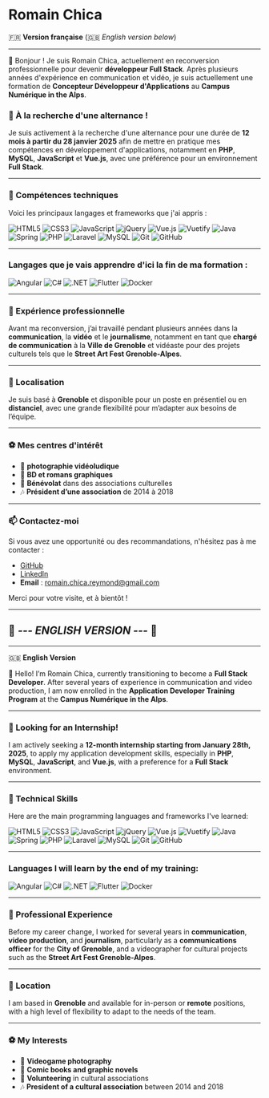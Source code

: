 # Romain Chica

🇫🇷 **Version française** (🇬🇧 *English version below*)

---

👋 Bonjour ! Je suis Romain Chica, actuellement en reconversion professionnelle pour devenir **développeur Full Stack**. Après plusieurs années d'expérience en communication et vidéo, je suis actuellement une formation de **Concepteur Développeur d'Applications** au **Campus Numérique in the Alps**.

### 🚀 À la recherche d'une alternance !

Je suis activement à la recherche d'une alternance pour une durée de **12 mois à partir du 28 janvier 2025** afin de mettre en pratique mes compétences en développement d'applications, notamment en **PHP**, **MySQL**, **JavaScript** et **Vue.js**, avec une préférence pour un environnement **Full Stack**.

---

### 🔧 Compétences techniques

Voici les principaux langages et frameworks que j'ai appris :

![HTML5](https://img.shields.io/badge/-HTML5-E34F26?style=flat-square&logo=html5&logoColor=white)
![CSS3](https://img.shields.io/badge/-CSS3-1572B6?style=flat-square&logo=css3&logoColor=white)
![JavaScript](https://img.shields.io/badge/-JavaScript-F7DF1E?style=flat-square&logo=javascript&logoColor=black)
![jQuery](https://img.shields.io/badge/-jQuery-0769AD?style=flat-square&logo=jquery&logoColor=white)
![Vue.js](https://img.shields.io/badge/-Vue.js-4FC08D?style=flat-square&logo=vue.js&logoColor=white)
![Vuetify](https://img.shields.io/badge/-Vuetify-1867C0?style=flat-square&logo=vuetify&logoColor=white)
![Java](https://img.shields.io/badge/-Java-007396?style=flat-square&logo=java&logoColor=white)
![Spring](https://img.shields.io/badge/-Spring-6DB33F?style=flat-square&logo=spring&logoColor=white)
![PHP](https://img.shields.io/badge/-PHP-777BB4?style=flat-square&logo=php&logoColor=white)
![Laravel](https://img.shields.io/badge/-Laravel-FF2D20?style=flat-square&logo=laravel&logoColor=white)
![MySQL](https://img.shields.io/badge/-MySQL-4479A1?style=flat-square&logo=mysql&logoColor=white)
![Git](https://img.shields.io/badge/-Git-F05032?style=flat-square&logo=git&logoColor=white)
![GitHub](https://img.shields.io/badge/-GitHub-181717?style=flat-square&logo=github&logoColor=white)

---

### Langages que je vais apprendre d'ici la fin de ma formation :

![Angular](https://img.shields.io/badge/-Angular-DD0031?style=flat-square&logo=angular&logoColor=white)
![C#](https://img.shields.io/badge/-C%23-239120?style=flat-square&logo=c-sharp&logoColor=white)
![.NET](https://img.shields.io/badge/-.NET-512BD4?style=flat-square&logo=.net&logoColor=white)
![Flutter](https://img.shields.io/badge/-Flutter-02569B?style=flat-square&logo=flutter&logoColor=white)
![Docker](https://img.shields.io/badge/-Docker-2496ED?style=flat-square&logo=docker&logoColor=white)

---

### 💼 Expérience professionnelle

Avant ma reconversion, j’ai travaillé pendant plusieurs années dans la **communication**, la **vidéo** et le **journalisme**, notamment en tant que **chargé de communication** à la **Ville de Grenoble** et vidéaste pour des projets culturels tels que le **Street Art Fest Grenoble-Alpes**.

---

### 📍 Localisation

Je suis basé à **Grenoble** et disponible pour un poste en présentiel ou en **distanciel**, avec une grande flexibilité pour m’adapter aux besoins de l’équipe.

---

### ⚽ Mes centres d'intérêt

- 📸 **photographie vidéoludique**
- 🦹️ **BD et romans graphiques**
- 🎨 **Bénévolat** dans des associations culturelles
- 🎶 **Président d’une association** de 2014 à 2018

---

### 📫 Contactez-moi

Si vous avez une opportunité ou des recommandations, n'hésitez pas à me contacter :
- [GitHub](https://github.com/RomChicCampNum)
- [LinkedIn](https://www.linkedin.com/in/romain-chica-742a5329/)
- **Email** : romain.chica.reymond@gmail.com

Merci pour votre visite, et à bientôt !

---

## 🌟 *--- ENGLISH VERSION ---* 🌟

---

🇬🇧 **English Version**

👋 Hello! I’m Romain Chica, currently transitioning to become a **Full Stack Developer**. After several years of experience in communication and video production, I am now enrolled in the **Application Developer Training Program** at the **Campus Numérique in the Alps**.

---

### 🚀 Looking for an Internship!

I am actively seeking a **12-month internship starting from January 28th, 2025**, to apply my application development skills, especially in **PHP**, **MySQL**, **JavaScript**, and **Vue.js**, with a preference for a **Full Stack** environment.

---

### 🔧 Technical Skills

Here are the main programming languages and frameworks I've learned:

![HTML5](https://img.shields.io/badge/-HTML5-E34F26?style=flat-square&logo=html5&logoColor=white)
![CSS3](https://img.shields.io/badge/-CSS3-1572B6?style=flat-square&logo=css3&logoColor=white)
![JavaScript](https://img.shields.io/badge/-JavaScript-F7DF1E?style=flat-square&logo=javascript&logoColor=black)
![jQuery](https://img.shields.io/badge/-jQuery-0769AD?style=flat-square&logo=jquery&logoColor=white)
![Vue.js](https://img.shields.io/badge/-Vue.js-4FC08D?style=flat-square&logo=vue.js&logoColor=white)
![Vuetify](https://img.shields.io/badge/-Vuetify-1867C0?style=flat-square&logo=vuetify&logoColor=white)
![Java](https://img.shields.io/badge/-Java-007396?style=flat-square&logo=java&logoColor=white)
![Spring](https://img.shields.io/badge/-Spring-6DB33F?style=flat-square&logo=spring&logoColor=white)
![PHP](https://img.shields.io/badge/-PHP-777BB4?style=flat-square&logo=php&logoColor=white)
![Laravel](https://img.shields.io/badge/-Laravel-FF2D20?style=flat-square&logo=laravel&logoColor=white)
![MySQL](https://img.shields.io/badge/-MySQL-4479A1?style=flat-square&logo=mysql&logoColor=white)
![Git](https://img.shields.io/badge/-Git-F05032?style=flat-square&logo=git&logoColor=white)
![GitHub](https://img.shields.io/badge/-GitHub-181717?style=flat-square&logo=github&logoColor=white)

---

### Languages I will learn by the end of my training:

![Angular](https://img.shields.io/badge/-Angular-DD0031?style=flat-square&logo=angular&logoColor=white)
![C#](https://img.shields.io/badge/-C%23-239120?style=flat-square&logo=c-sharp&logoColor=white)
![.NET](https://img.shields.io/badge/-.NET-512BD4?style=flat-square&logo=.net&logoColor=white)
![Flutter](https://img.shields.io/badge/-Flutter-02569B?style=flat-square&logo=flutter&logoColor=white)
![Docker](https://img.shields.io/badge/-Docker-2496ED?style=flat-square&logo=docker&logoColor=white)

---

### 💼 Professional Experience

Before my career change, I worked for several years in **communication**, **video production**, and **journalism**, particularly as a **communications officer** for the **City of Grenoble**, and a videographer for cultural projects such as the **Street Art Fest Grenoble-Alpes**.

---

### 📍 Location

I am based in **Grenoble** and available for in-person or **remote** positions, with a high level of flexibility to adapt to the needs of the team.

---

### ⚽ My Interests

- 📸 **Videogame photography**
- 🦹️ **Comic books and graphic novels**
- 🎨 **Volunteering** in cultural associations
- 🎶 **President of a cultural association** between 2014 and 2018 

